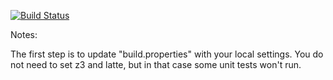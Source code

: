 [![Build Status](https://travis-ci.org/LuciaDalySU/green.svg?branch=master)](https://travis-ci.org/LuciaDalySU/green.svg?branch=master)


Notes:

The first step is to update "build.properties" with your local
settings.  You do not need to set z3 and latte, but in that case
some unit tests won't run.
